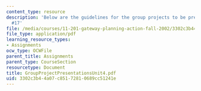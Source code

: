```yaml
---
content_type: resource
description: 'Below are the guidelines for the group projects to be presentedin lecture
  #17'
file: /media/courses/11-201-gateway-planning-action-fall-2002/3302c3b44a07c85172810689cc51241e_GroupProjectPresentationsUnit4.pdf
file_type: application/pdf
learning_resource_types:
- Assignments
ocw_type: OCWFile
parent_title: Assignments
parent_type: CourseSection
resourcetype: Document
title: GroupProjectPresentationsUnit4.pdf
uid: 3302c3b4-4a07-c851-7281-0689cc51241e
---
```

